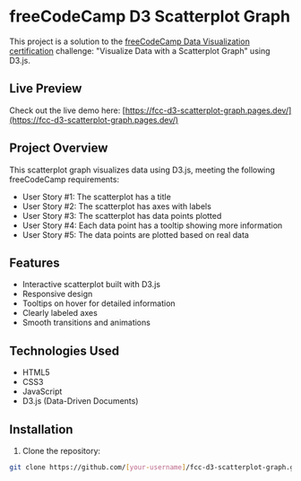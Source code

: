 # freeCodeCamp D3 Scatterplot Graph

This project is a solution to the [freeCodeCamp Data Visualization certification](https://www.freecodecamp.org/learn/data-visualization/) challenge: "Visualize Data with a Scatterplot Graph" using D3.js.

## Live Preview

Check out the live demo here: [https://fcc-d3-scatterplot-graph.pages.dev/](https://fcc-d3-scatterplot-graph.pages.dev/)

## Project Overview

This scatterplot graph visualizes data using D3.js, meeting the following freeCodeCamp requirements:
- User Story #1: The scatterplot has a title
- User Story #2: The scatterplot has axes with labels
- User Story #3: The scatterplot has data points plotted
- User Story #4: Each data point has a tooltip showing more information
- User Story #5: The data points are plotted based on real data

## Features
- Interactive scatterplot built with D3.js
- Responsive design
- Tooltips on hover for detailed information
- Clearly labeled axes
- Smooth transitions and animations

## Technologies Used
- HTML5
- CSS3
- JavaScript
- D3.js (Data-Driven Documents)

## Installation
1. Clone the repository:
```bash
git clone https://github.com/[your-username]/fcc-d3-scatterplot-graph.git
